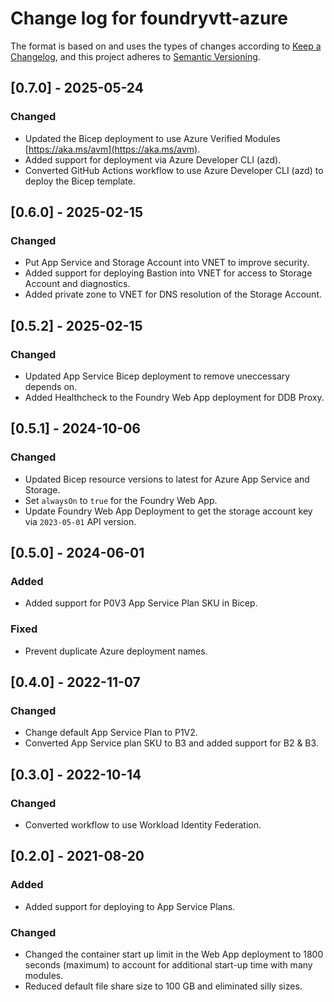 # Change log for foundryvtt-azure

The format is based on and uses the types of changes according to [Keep a Changelog](https://keepachangelog.com/en/1.0.0/),
and this project adheres to [Semantic Versioning](https://semver.org/spec/v2.0.0.html).

## [0.7.0] - 2025-05-24

### Changed

- Updated the Bicep deployment to use Azure Verified Modules [https://aka.ms/avm](https://aka.ms/avm).
- Added support for deployment via Azure Developer CLI (azd).
- Converted GitHub Actions workflow to use Azure Developer CLI (azd) to
  deploy the Bicep template.

## [0.6.0] - 2025-02-15

### Changed

- Put App Service and Storage Account into VNET to improve security.
- Added support for deploying Bastion into VNET for access to Storage
  Account and diagnostics.
- Added private zone to VNET for DNS resolution of the Storage Account.

## [0.5.2] - 2025-02-15

### Changed

- Updated App Service Bicep deployment to remove uneccessary depends on.
- Added Healthcheck to the Foundry Web App deployment for DDB Proxy.

## [0.5.1] - 2024-10-06

### Changed

- Updated Bicep resource versions to latest for Azure App Service and
  Storage.
- Set `alwaysOn` to `true` for the Foundry Web App.
- Update Foundry Web App Deployment to get the storage account key via
  `2023-05-01` API version.

## [0.5.0] - 2024-06-01

### Added

- Added support for P0V3 App Service Plan SKU in Bicep.

### Fixed

- Prevent duplicate Azure deployment names.

## [0.4.0] - 2022-11-07

### Changed

- Change default App Service Plan to P1V2.
- Converted App Service plan SKU to B3 and added support for B2 & B3.

## [0.3.0] - 2022-10-14

### Changed

- Converted workflow to use Workload Identity Federation.

## [0.2.0] - 2021-08-20

### Added

- Added support for deploying to App Service Plans.

### Changed

- Changed the container start up limit in the Web App deployment to 1800 seconds (maximum) to account for additional start-up time with many modules.
- Reduced default file share size to 100 GB and eliminated silly sizes.
